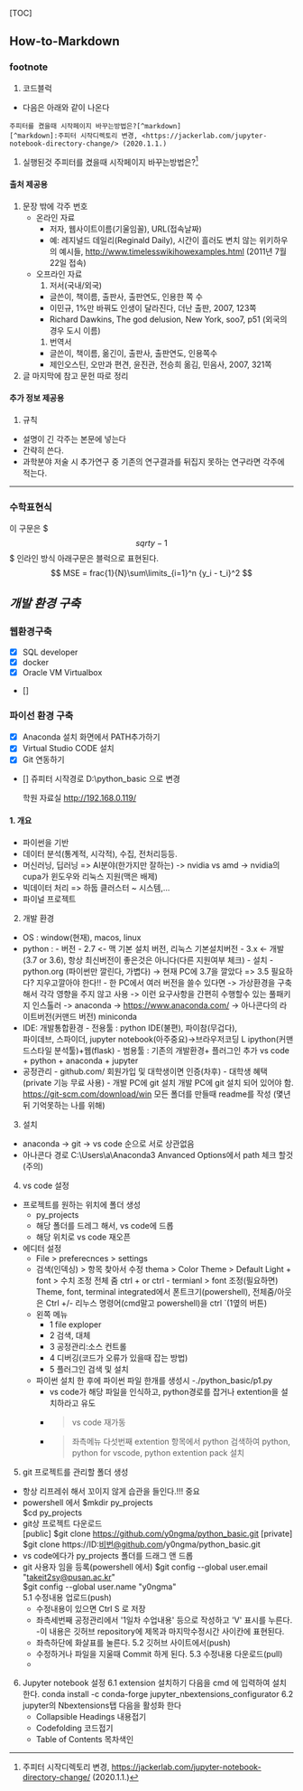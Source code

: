 [TOC]
## How-to-Markdown
### footnote
1. 코드블럭
- 다음은 아래와 같이 나온다
```
주피터를 켰을때 시작페이지 바꾸는방법은?[^markdown]
[^markdown]:주피터 시작디렉토리 변경, <https://jackerlab.com/jupyter-notebook-directory-change/> (2020.1.1.)
```
1. 실행된것
주피터를 켰을때 시작페이지 바꾸는방법은?[^markdown]
[^markdown]:주피터 시작디렉토리 변경, <https://jackerlab.com/jupyter-notebook-directory-change/> (2020.1.1.)
#### 출처 제공용 
1. 문장 밖에 각주 번호
    - 온라인 자료
      - 저자, 웹사이트이름(기울임꼴), URL(접속날짜)
      - 예: 레지널드 데일리(Reginald Daily), 시간이 흘러도 변치 않는 위키하우의 예시들, http://www.timelesswikihowexamples.html (2011년 7월 22일 접속)
    - 오프라인 자료
      1. 저서(국내/외국)
        - 글쓴이, 책이름, 출판사, 출판연도, 인용한 쪽 수
        - 이민규, 1%만 바꿔도 인생이 달라진다, 더난 출판, 2007, 123쪽
        - Richard Dawkins, The god delusion, New York, soo7, p51 (외국의 경우 도시 이름)
      1. 번역서
        - 글쓴이, 책이름, 옮긴이, 출판사, 출판연도, 인용쪽수
        - 제인오스틴, 오만과 편견, 윤진관, 전승희 옮김, 민음사, 2007, 321쪽
1. 글 마지막에 참고 문헌 따로 정리
#### 추가 정보 제공용
1. 규칙
  - 설명이 긴 각주는 본문에 넣는다
  - 간략히 쓴다. 
  - 과학분야 저술 시 추가연구 중 기존의 연구결과를 뒤집지 못하는 연구라면 각주에 적는다.

- - - - -
### 수학표현식
이 구문은 $$$sqrt{y-1}$$$ 인라인 방식
아래구문은 블럭으로 표현된다.
$$
MSE = frac{1}{N}\sum\limits_{i=1}^n {y_i - t_i}^2
$$

## ***개발 환경 구축***

### 웹환경구축
- [x] SQL developer
- [x] docker 
- [x] Oracle VM Virtualbox
- [] 

### 파이선 환경 구축
- [x] Anaconda 설치 화면에서 PATH추가하기
- [x] Virtual Studio CODE 설치
- [x] Git 연동하기
- [] 쥬피터 시작경로 D:\python_basic 으로 변경

    학원 자료실 http://192.168.0.119/
#### 1. 개요
 - 파이썬을 기반
 - 데이터 분석(통계적, 시각적), 수집, 전처리등등.
 - 머신러닝, 딥러닝 =>  AI분야(한가지만 잘하는)
   -> nvidia vs amd
   -> nvidia의 cupa가 윈도우와 리눅스 지원(맥은 배제)
 - 빅데이터 처리 => 하둡 클러스터 ~ 시스템,...
 - 파이널 프로젝트

2. 개발 환경
 - OS : window(현재), macos, linux
 - python : 
        - 버전
          - 2.7 <- 맥 기본 설치 버전, 리눅스 기본설치버전
          - 3.x <- 개발 (3.7 or 3.6), 항상 최신버전이 
                     좋은것은 아니다(다른 지원여부 체크) 
        - 설치
          - python.org (파이썬만 깔린다, 가볍다)
            -> 현재 PC에 3.7을 깔았다 => 3.5 필요하다?
                지우고깔아야 한다!!
          - 한 PC에서 여러 버전을 쓸수 있다면
            -> 가상환경을 구축해서 각각 영향을 주지 않고 사용
            -> 이런 요구사항을 간편히 수행할수 있는 
                풀패키지 인스톨러 -> anaconda
            -> https://www.anaconda.com/
            -> 아나콘다의 라이트버전(커맨드 버전)
                miniconda
 - IDE: 개발통합환경
         - 전용툴 :  python IDE(불편), 파이참(무겁다),  
                       파이데브, 스파이더, 
                       jupyter notebook(아주중요)->브라우저코딩
                        L ipython(커맨드스타일 분석툴)+웹(flask)
         - 범용툴 : 기존의 개발환경+ 플러그인 추가
                      vs code + python + anaconda + jupyter
 - 공정관리
         - github.com/ 회원가입 및 대학생이면 인증(차후)
           - 대학생 혜택(private 기능 무료 사용)
         - 개발  PC에 git 설치 
           개발 PC에 git 설치 되어 있어야 함.
           https://git-scm.com/download/win
        모든 폴더를 만들때 readme를 작성 (몇년뒤 기억못하는 나를 위해) 
3. 설치
 - anaconda -> git -> vs code 순으로 
   서로 상관없음
 - 아나콘다 경로
   C:\Users\a\Anaconda3
   Anvanced Options에서 path 체크 할것(주의)

4. vs code 설정
 - 프로젝트를 원하는 위치에 폴더 생성
   - py_projects
   - 해당 폴더를 드레그 해서, vs code에 드롭
   - 해당 위치로 vs code 재오픈
- 에디터 설정
   - File > preferecnces > settings
   - 검색(인덱싱) > 항목 찾아서 수정
      thema > Color Theme > Default Light +
      font > 수치 조정
      전체 줌 ctrl + or ctrl -
      termianl > font 조정(필요하면)
      Theme, font, terminal integrated에서 폰트크기(powershell), 
      전체줌/아웃은 Ctrl +/- 
      리누스 명령어(cmd말고 powershell)을 ctrl `(1옆의 버튼)
   - 왼쪽 메뉴
      - 1 file exploper
      - 2 검색, 대체
      - 3 공정관리:소스 컨트롤
      - 4 디버깅(코드가 오류가 있을때 잡는 방법)
      - 5 플러그인 검색 및 설치
  - 파이썬 설치 한 후에 파이썬 파일 한개를 생성시
      -./python_basic/p1.py
      - vs code가 해당 파일을 인식하고, python경로를 잡거나 
      extention을 설치하라고 유도
      - > vs code 재가동
      - > 좌측메뉴 다섯번째 extention 항목에서 python 검색하여 
        python, python for vscode, python extention pack 설치
    
     
5. git 프로젝트를 관리할 폴더 생성
  - 항상 리프레쉬 해서 꼬이지 않게 습관을 들인다.!!! 중요
  - powershell 에서
    $mkdir py_projects  
    $cd py_projects     
  - git상 프로젝트 다운로드  
    [public]
    $git clone https://github.com/y0ngma/python_basic.git
    [private]
    $git clone https://ID:비번@github.com/y0ngma/python_basic.git
  - vs code에다가 py_projects 폴더를 드래그 앤 드롭   
  - git 사용자 임을 등록(powershell 에서)
      $git config --global user.email "takeit2sy@pusan.ac.kr"  
      $git config --global user.name "y0ngma"  
  5.1 수정내용 업로드(push)
    - 수정내용이 있으면 Ctrl S 로 저장
    - 좌측세번째 공정관리에서 '1일차 수업내용' 등으로 작성하고 'V' 표시를 누른다.
      -이 내용은 깃허브 repository에 제목과 마지막수정시간 사이칸에 표현된다.
    - 좌측하단에 화살표를 눌른다.
  5.2 깃허브 사이트에서(push)
    - 수정하거나 파일을 지울때 Commit 하게 된다.
  5.3 수정내용 다운로드(pull)
    - 

6. Jupyter notebook 설정
  6.1 extension 설치하기
    다음을 cmd 에 입력하여 설치한다.
    conda install -c conda-forge jupyter_nbextensions_configurator
  6.2 jupyter의 Nbextensions탭
    다음을 활성화 한다
    - Collapsible Headings 내용접기
    - Codefolding 코드접기
    - Table of Contents 목차색인
    

